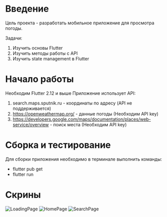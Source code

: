# Введение 
Цель проекта - разработать мобильное приложение для просмотра погоды.

Задачи:
1. Изучить основы Flutter
2. Изучить методы работы с API
3. Изучить state management в Flutter

# Начало работы
Необходим Flutter 2.12 и выше
Приложение использует API:
1. search.maps.sputnik.ru - координаты по адресу (API не поддерживается)
2. https://openweathermap.org/ - данные погоды (Необходим API key)
3. https://developers.google.com/maps/documentation/places/web-service/overview - поиск места (Необходим API key)

# Сборка и тестирование
Для сборки приложения необходимо в терминале выполнить команды:
- flutter pub get
- flutter run

# Скрины
![LoadingPage](https://user-images.githubusercontent.com/80877621/196800859-f47eb013-2b02-4431-83a5-35928aad94d5.png)
![HomePage](https://user-images.githubusercontent.com/80877621/196800898-a11d8cd7-3a0d-40c9-9f95-4f72a4baf15b.png)
![SearchPage](https://user-images.githubusercontent.com/80877621/196800965-3a99e647-438f-4412-aadd-c600135b7938.png)

